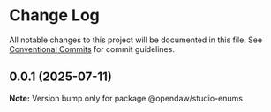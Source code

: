 # Change Log

All notable changes to this project will be documented in this file.
See [Conventional Commits](https://conventionalcommits.org) for commit guidelines.

## 0.0.1 (2025-07-11)

**Note:** Version bump only for package @opendaw/studio-enums
